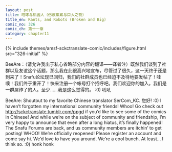 ```yaml
---
layout: post
title: 咆哮与机器人（伤痕累累与巨大之物）
title_en: Rants, and Robots (Broken and Big)
comic_no: 326
comic_ch: 第十一章
category: chapter11
---
```

{% include themes/amsf-sckctranslate-comic/includes/figure.html src="326-initial" %}

BeeAre：（请允许我出于私心省略部分内容的翻译——译者注）既然我们谈到了社群以及友谊这个话题，那么我在此很高兴地宣布，尽管过了很久，这一天终于还是到来了！Snafu论坛现已回归，我们的社群成员也已经迫不及待地要发帖了！哇噢！我们终于重开了！快来注册一个帐号打个招呼吧。我们欢迎你的加入。我们是一群屌炸了的人。至少……我是这么觉得的。 :0) 吼吼

BeeAre: Shoutout to my favorite Chinese translator SerCom_KC. 您好! :0) I haven’t forgotten my international community friends! Whoo! Go check out http://sckctranslate.tumblr.com/ppgd if you’d like to see some of the comics in Chinese!
And while we’re on the subject of community and friendship, I’m very happy to announce that even after a long hiatus, it’s finally happened! The Snafu Forums are back, and us community members are itchin’ to get posting! WHOO! We’re officially reopened! Please register an account and come say hi. We’d love to have you around. We’re a cool bunch. At least… I think so. :0) honk honk
